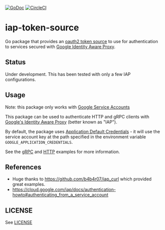 
[![GoDoc](https://godoc.org/github.com/bakins/iap-token-source?status.svg)](https://godoc.org/github.com/bakins/iap-token-source)
[![CircleCI](https://circleci.com/gh/bakins/iap-token-source.svg?style=svg)](https://circleci.com/gh/bakins/iap-token-source)
# iap-token-source

Go package that provides an [oauth2 token source](https://godoc.org/golang.org/x/oauth2#TokenSource) to use
for authentication to services secured with [Google Identity Aware Proxy](https://cloud.google.com/iap/docs/authentication-howto#authenticating_from_a_service_account).

## Status

Under development.  This has been tested with only a few IAP configurations.

## Usage

Note: this package only works with [Google Service Accounts](https://cloud.google.com/iam/docs/understanding-service-accounts)


This package can be used to authenticate HTTP and gRPC clients with [Google's Identity Aware Proxy](https://cloud.google.com/iap/) (better known as 
"IAP").

By default, the package uses [Application Default Credentials](https://cloud.google.com/video-intelligence/docs/common/auth#authenticating_with_application_default_credentials) - it will use the service account key at the path specified in the environment 
variable `GOOGLE_APPLICATION_CREDENTIALS`.

See the [gRPC](./examples/grpc/) and [HTTP](./examples/http/) examples for more information.

## References

* Huge thanks to https://github.com/b4b4r07/iap_curl which provided great examples.
* https://cloud.google.com/iap/docs/authentication-howto#authenticating_from_a_service_account

## LICENSE

See [LICENSE](./LICENSE)